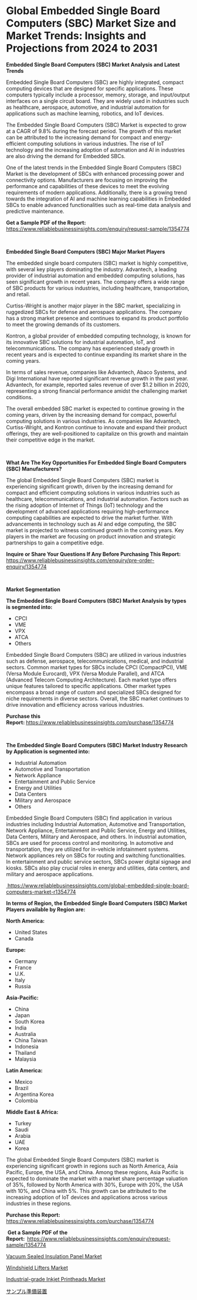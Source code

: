 <p><h1>Global Embedded Single Board Computers (SBC) Market Size and Market Trends: Insights and Projections from 2024 to 2031</h1></p><p><strong>Embedded Single Board Computers (SBC) Market Analysis and Latest Trends</strong></p>
<p><p>Embedded Single Board Computers (SBC) are highly integrated, compact computing devices that are designed for specific applications. These computers typically include a processor, memory, storage, and input/output interfaces on a single circuit board. They are widely used in industries such as healthcare, aerospace, automotive, and industrial automation for applications such as machine learning, robotics, and IoT devices.</p><p>The Embedded Single Board Computers (SBC) Market is expected to grow at a CAGR of 9.8% during the forecast period. The growth of this market can be attributed to the increasing demand for compact and energy-efficient computing solutions in various industries. The rise of IoT technology and the increasing adoption of automation and AI in industries are also driving the demand for Embedded SBCs.</p><p>One of the latest trends in the Embedded Single Board Computers (SBC) Market is the development of SBCs with enhanced processing power and connectivity options. Manufacturers are focusing on improving the performance and capabilities of these devices to meet the evolving requirements of modern applications. Additionally, there is a growing trend towards the integration of AI and machine learning capabilities in Embedded SBCs to enable advanced functionalities such as real-time data analysis and predictive maintenance.</p></p>
<p><strong>Get a Sample PDF of the Report:&nbsp;</strong> <a href="https://www.reliablebusinessinsights.com/enquiry/request-sample/1354774">https://www.reliablebusinessinsights.com/enquiry/request-sample/1354774</a></p>
<p>&nbsp;</p>
<p><strong>Embedded Single Board Computers (SBC) Major Market Players</strong></p>
<p><p>The embedded single board computers (SBC) market is highly competitive, with several key players dominating the industry. Advantech, a leading provider of industrial automation and embedded computing solutions, has seen significant growth in recent years. The company offers a wide range of SBC products for various industries, including healthcare, transportation, and retail.</p><p>Curtiss-Wright is another major player in the SBC market, specializing in ruggedized SBCs for defense and aerospace applications. The company has a strong market presence and continues to expand its product portfolio to meet the growing demands of its customers.</p><p>Kontron, a global provider of embedded computing technology, is known for its innovative SBC solutions for industrial automation, IoT, and telecommunications. The company has experienced steady growth in recent years and is expected to continue expanding its market share in the coming years.</p><p>In terms of sales revenue, companies like Advantech, Abaco Systems, and Digi International have reported significant revenue growth in the past year. Advantech, for example, reported sales revenue of over $1.2 billion in 2020, representing a strong financial performance amidst the challenging market conditions.</p><p>The overall embedded SBC market is expected to continue growing in the coming years, driven by the increasing demand for compact, powerful computing solutions in various industries. As companies like Advantech, Curtiss-Wright, and Kontron continue to innovate and expand their product offerings, they are well-positioned to capitalize on this growth and maintain their competitive edge in the market.</p></p>
<p>&nbsp;</p>
<p><strong>What Are The Key Opportunities For Embedded Single Board Computers (SBC) Manufacturers?</strong></p>
<p><p>The global Embedded Single Board Computers (SBC) market is experiencing significant growth, driven by the increasing demand for compact and efficient computing solutions in various industries such as healthcare, telecommunications, and industrial automation. Factors such as the rising adoption of Internet of Things (IoT) technology and the development of advanced applications requiring high-performance computing capabilities are expected to drive the market further. With advancements in technology such as AI and edge computing, the SBC market is projected to witness continued growth in the coming years. Key players in the market are focusing on product innovation and strategic partnerships to gain a competitive edge.</p></p>
<p><strong>Inquire or Share Your Questions If Any Before Purchasing This Report:</strong> <a href="https://www.reliablebusinessinsights.com/enquiry/pre-order-enquiry/1354774">https://www.reliablebusinessinsights.com/enquiry/pre-order-enquiry/1354774</a></p>
<p>&nbsp;</p>
<p><strong>Market Segmentation</strong></p>
<p><strong>The Embedded Single Board Computers (SBC) Market Analysis by types is segmented into:</strong></p>
<p><ul><li>CPCI</li><li>VME</li><li>VPX</li><li>ATCA</li><li>Others</li></ul></p>
<p><p>Embedded Single Board Computers (SBC) are utilized in various industries such as defense, aerospace, telecommunications, medical, and industrial sectors. Common market types for SBCs include CPCI (CompactPCI), VME (Versa Module Eurocard), VPX (Versa Module Parallel), and ATCA (Advanced Telecom Computing Architecture). Each market type offers unique features tailored to specific applications. Other market types encompass a broad range of custom and specialized SBCs designed for niche requirements in diverse sectors. Overall, the SBC market continues to drive innovation and efficiency across various industries.</p></p>
<p><strong>Purchase this Report:&nbsp;</strong><a href="https://www.reliablebusinessinsights.com/purchase/1354774">https://www.reliablebusinessinsights.com/purchase/1354774</a></p>
<p>&nbsp;</p>
<p><strong>The Embedded Single Board Computers (SBC) Market Industry Research by Application is segmented into:</strong></p>
<p><ul><li>Industrial Automation</li><li>Automotive and Transportation</li><li>Network Appliance</li><li>Entertainment and Public Service</li><li>Energy and Utilities</li><li>Data Centers</li><li>Military and Aerospace</li><li>Others</li></ul></p>
<p><p>Embedded Single Board Computers (SBC) find application in various industries including Industrial Automation, Automotive and Transportation, Network Appliance, Entertainment and Public Service, Energy and Utilities, Data Centers, Military and Aerospace, and others. In industrial automation, SBCs are used for process control and monitoring. In automotive and transportation, they are utilized for in-vehicle infotainment systems. Network appliances rely on SBCs for routing and switching functionalities. In entertainment and public service sectors, SBCs power digital signage and kiosks. SBCs also play crucial roles in energy and utilities, data centers, and military and aerospace applications.</p></p>
<p><a href="https://www.reliablebusinessinsights.com/global-embedded-single-board-computers-market-r1354774">&nbsp;https://www.reliablebusinessinsights.com/global-embedded-single-board-computers-market-r1354774</a></p>
<p><strong>In terms of Region, the Embedded Single Board Computers (SBC) Market Players available by Region are:</strong></p>
<p>
    <p> <strong> North America: </strong>
        <ul>
            <li>United States</li>
            <li>Canada</li>
        </ul>
        </p> 
    <p> <strong> Europe: </strong>
        <ul>
            <li>Germany</li>
            <li>France</li>
            <li>U.K.</li>
            <li>Italy</li>
            <li>Russia</li>
        </ul>
        </p> 
    <p> <strong> Asia-Pacific: </strong>
        <ul>
            <li>China</li>
            <li>Japan</li>
            <li>South Korea</li>
            <li>India</li>
            <li>Australia</li>
            <li>China Taiwan</li>
            <li>Indonesia</li>
            <li>Thailand</li>
            <li>Malaysia</li>
        </ul>
        </p> 
    <p> <strong> Latin America: </strong>
        <ul>
            <li>Mexico</li>
            <li>Brazil</li>
            <li>Argentina Korea</li>
            <li>Colombia</li>
        </ul>
        </p> 
    <p> <strong> Middle East & Africa: </strong>
        <ul>
            <li>Turkey</li>
            <li>Saudi</li>
            <li>Arabia</li>
            <li>UAE</li>
            <li>Korea</li>
        </ul>
    </p>
    </p>
<p><p>The global Embedded Single Board Computers (SBC) market is experiencing significant growth in regions such as North America, Asia Pacific, Europe, the USA, and China. Among these regions, Asia Pacific is expected to dominate the market with a market share percentage valuation of 35%, followed by North America with 30%, Europe with 20%, the USA with 10%, and China with 5%. This growth can be attributed to the increasing adoption of IoT devices and applications across various industries in these regions.</p></p>
<p><strong>Purchase this Report: </strong><a href="https://www.reliablebusinessinsights.com/purchase/1354774">https://www.reliablebusinessinsights.com/purchase/1354774</a></p>
<p>&nbsp;<strong>Get a Sample PDF of the Report:&nbsp;&nbsp;</strong><a href="https://www.reliablebusinessinsights.com/enquiry/request-sample/1354774">https://www.reliablebusinessinsights.com/enquiry/request-sample/1354774</a></p>
<p><strong></strong></p>
<p><p><a href="https://github.com/christianlarkinus/Market-Research-Report-List-1/blob/main/vacuum-sealed-insulation-panel-market.md">Vacuum Sealed Insulation Panel Market</a></p><p><a href="https://issuu.com/reportprime-2/docs/windshield-lifters-market-size-2030.pptx">Windshield Lifters Market</a></p><p><a href="https://github.com/Dhjdj3783/Market-Research-Report-List-1/blob/main/industrial-grade-inkjet-printheads-market.md">Industrial-grade Inkjet Printheads Market</a></p><p><a href="https://medium.com/@camron674/2024%E5%B9%B4%E3%81%8B%E3%82%892031%E5%B9%B4%E3%81%BE%E3%81%A7%E3%81%AE%E6%9C%9F%E9%96%93%E3%81%AB%E3%81%8A%E3%81%91%E3%82%8B%E3%82%B5%E3%83%B3%E3%83%97%E3%83%AB%E6%BA%96%E5%82%99%E6%A9%9F%E5%99%A8%E5%B8%82%E5%A0%B4%E3%81%AE%E6%96%B0%E8%88%88%E3%83%88%E3%83%AC%E3%83%B3%E3%83%89%E3%81%A8%E5%B0%86%E6%9D%A5%E3%81%AE%E5%B1%95%E6%9C%9B-03f7ed50e395">サンプル準備装置</a></p></p>